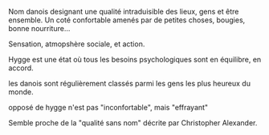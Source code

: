 Nom danois designant une qualité intraduisible des lieux, gens et être ensemble. Un coté confortable amenés par de petites choses, bougies, bonne nourriture...

Sensation, atmopshère sociale, et action.

Hygge est une état où tous les besoins psychologiques sont en équilibre, en accord.

les danois sont régulièrement classés parmi les gens les plus heureux du monde.

opposé de hygge n'est pas "inconfortable", mais "effrayant"

Semble proche de la "qualité sans nom" décrite par Christopher Alexander.
